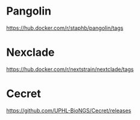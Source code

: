 # Pangolin
https://hub.docker.com/r/staphb/pangolin/tags

# Nexclade
https://hub.docker.com/r/nextstrain/nextclade/tags

# Cecret
https://github.com/UPHL-BioNGS/Cecret/releases